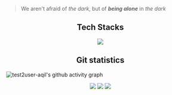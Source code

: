 > We aren't afraid of *the dark*, but of *__being alone__* in *the dark* 

<h2 align="center">Tech Stacks</h2>
<p align="center">
  <img src="https://skillicons.dev/icons?theme=dark&perline=8&i=linux,bash,git,github,vscode,html,css,js,astro,tailwind,react,svelte,python,c,cpp,rust" />
</p>

<h2 align="center">Git statistics</h2>

![test2user-aqil's github activity graph](https://activity-graph.herokuapp.com/graph?username=test2user-aqil&theme=react-dark&hide_border=true&point=58a6ff)
<p align="center">
 <img src="https://github-readme-stats.vercel.app/api?username=test2user-aqil&show_icons=true&theme=github_dark&hide_border=true&hide_title=true&count_private=true" />
 <img src="https://github-readme-streak-stats.herokuapp.com/?user=test2user-aqil&theme=github-dark-blue&hide_border=true" />
 <img src="https://github-readme-stats.vercel.app/api/top-langs/?username=test2user-aqil&hide=html&layout=compact&theme=github_dark&hide_border=true" />
</p>
